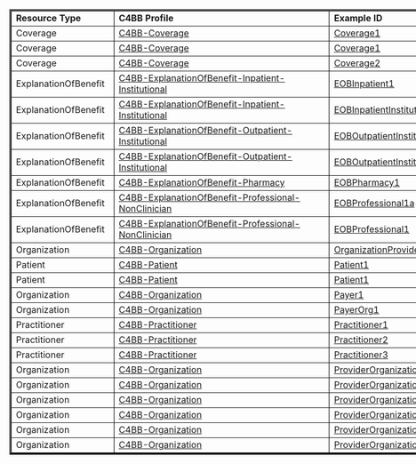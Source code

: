 <table style="border-color: black; width: 848px;" border="3">
<tbody>
<tr>
<td style="width: 169px;"><strong>Resource Type</strong></td>
<td style="width: 396px;"><strong>C4BB Profile</strong></td>
<td style="width: 257px;"><strong>Example ID</strong></td>
</tr>
<tr>
<td style="width: 169px;">Coverage</td>
<td style="width: 396px;"><a href="StructureDefinition-C4BB-Coverage.html">C4BB-Coverage</a></td>
<td style="width: 257px;"><a href="Coverage-Coverage1.html">Coverage1</a></td>
</tr>
<tr>
<td style="width: 169px;">Coverage</td>
<td style="width: 396px;"><a href="StructureDefinition-C4BB-Coverage.html">C4BB-Coverage</a></td>
<td style="width: 257px;"><a href="Coverage-Coverage1.html">Coverage1</a></td>
</tr>
<tr>
<td style="width: 169px;">Coverage</td>
<td style="width: 396px;"><a href="StructureDefinition-C4BB-Coverage.html">C4BB-Coverage</a></td>
<td style="width: 257px;"><a href="Coverage-Coverage2.html">Coverage2</a></td>
</tr>
<tr>
<td style="width: 169px;">ExplanationOfBenefit</td>
<td style="width: 396px;"><a href="StructureDefinition-C4BB-ExplanationOfBenefit-Inpatient-Institutional.html">C4BB-ExplanationOfBenefit-Inpatient-Institutional</a></td>
<td style="width: 257px;"><a href="ExplanationOfBenefit-EOBInpatient1.html">EOBInpatient1</a></td>
</tr>
<tr>
<td style="width: 169px;">ExplanationOfBenefit</td>
<td style="width: 396px;"><a href="StructureDefinition-C4BB-ExplanationOfBenefit-Inpatient-Institutional.html">C4BB-ExplanationOfBenefit-Inpatient-Institutional</a></td>
<td style="width: 257px;"><a href="ExplanationOfBenefit-EOBInpatientInstitutional1.html">EOBInpatientInstitutional1</a></td>
</tr>
<tr>
<td style="width: 169px;">ExplanationOfBenefit</td>
<td style="width: 396px;"><a href="StructureDefinition-C4BB-ExplanationOfBenefit-Outpatient-Institutional.html">C4BB-ExplanationOfBenefit-Outpatient-Institutional</a></td>
<td style="width: 257px;"><a href="ExplanationOfBenefit-EOBOutpatientInstitutional1.html">EOBOutpatientInstitutional1</a></td>
</tr>
<tr>
<td style="width: 169px;">ExplanationOfBenefit</td>
<td style="width: 396px;"><a href="StructureDefinition-C4BB-ExplanationOfBenefit-Outpatient-Institutional.html">C4BB-ExplanationOfBenefit-Outpatient-Institutional</a></td>
<td style="width: 257px;"><a href="ExplanationOfBenefit-EOBOutpatientInstitutional1.html">EOBOutpatientInstitutional1</a></td>
</tr>
<tr>
<td style="width: 169px;">ExplanationOfBenefit</td>
<td style="width: 396px;"><a href="StructureDefinition-C4BB-ExplanationOfBenefit-Pharmacy.html">C4BB-ExplanationOfBenefit-Pharmacy</a></td>
<td style="width: 257px;"><a href="ExplanationOfBenefit-EOBPharmacy1.html">EOBPharmacy1</a></td>
</tr>
<tr>
<td style="width: 169px;">ExplanationOfBenefit</td>
<td style="width: 396px;"><a href="StructureDefinition-C4BB-ExplanationOfBenefit-Professional-NonClinician.html">C4BB-ExplanationOfBenefit-Professional-NonClinician</a></td>
<td style="width: 257px;"><a href="ExplanationOfBenefit-EOBProfessional1a.html">EOBProfessional1a</a></td>
</tr>
<tr>
<td style="width: 169px;">ExplanationOfBenefit</td>
<td style="width: 396px;"><a href="StructureDefinition-C4BB-ExplanationOfBenefit-Professional-NonClinician.html">C4BB-ExplanationOfBenefit-Professional-NonClinician</a></td>
<td style="width: 257px;"><a href="ExplanationOfBenefit-EOBProfessional1.html">EOBProfessional1</a></td>
</tr>
<tr>
<td style="width: 169px;">Organization</td>
<td style="width: 396px;"><a href="StructureDefinition-C4BB-Organization.html">C4BB-Organization</a></td>
<td style="width: 257px;"><a href="Organization-OrganizationProvider1.html">OrganizationProvider1</a></td>
</tr>
<tr>
<td style="width: 169px;">Patient</td>
<td style="width: 396px;"><a href="StructureDefinition-C4BB-Patient.html">C4BB-Patient</a></td>
<td style="width: 257px;"><a href="Patient-Patient1.html">Patient1</a></td>
</tr>
<tr>
<td style="width: 169px;">Patient</td>
<td style="width: 396px;"><a href="StructureDefinition-C4BB-Patient.html">C4BB-Patient</a></td>
<td style="width: 257px;"><a href="Patient-Patient1.html">Patient1</a></td>
</tr>
<tr>
<td style="width: 169px;">Organization</td>
<td style="width: 396px;"><a href="StructureDefinition-C4BB-Organization.html">C4BB-Organization</a></td>
<td style="width: 257px;"><a href="Organization-Payer1.html">Payer1</a></td>
</tr>
<tr>
<td style="width: 169px;">Organization</td>
<td style="width: 396px;"><a href="StructureDefinition-C4BB-Organization.html">C4BB-Organization</a></td>
<td style="width: 257px;"><a href="Organization-PayerOrg1.html">PayerOrg1</a></td>
</tr>
<tr>
<td style="width: 169px;">Practitioner</td>
<td style="width: 396px;"><a href="StructureDefinition-C4BB-Practitioner.html">C4BB-Practitioner</a></td>
<td style="width: 257px;"><a href="Practitioner-Practitioner1.html">Practitioner1</a></td>
</tr>
<tr>
<td style="width: 169px;">Practitioner</td>
<td style="width: 396px;"><a href="StructureDefinition-C4BB-Practitioner.html">C4BB-Practitioner</a></td>
<td style="width: 257px;"><a href="Practitioner-Practitioner2.html">Practitioner2</a></td>
</tr>
<tr>
<td style="width: 169px;">Practitioner</td>
<td style="width: 396px;"><a href="StructureDefinition-C4BB-Practitioner.html">C4BB-Practitioner</a></td>
<td style="width: 257px;"><a href="Practitioner-Practitioner3.html">Practitioner3</a></td>
</tr>
<tr>
<td style="width: 169px;">Organization</td>
<td style="width: 396px;"><a href="StructureDefinition-C4BB-Organization.html">C4BB-Organization</a></td>
<td style="width: 257px;"><a href="Organization-ProviderOrganization1.html">ProviderOrganization1</a></td>
</tr>
<tr>
<td style="width: 169px;">Organization</td>
<td style="width: 396px;"><a href="StructureDefinition-C4BB-Organization.html">C4BB-Organization</a></td>
<td style="width: 257px;"><a href="Organization-ProviderOrganization2.html">ProviderOrganization2</a></td>
</tr>
<tr>
<td style="width: 169px;">Organization</td>
<td style="width: 396px;"><a href="StructureDefinition-C4BB-Organization.html">C4BB-Organization</a></td>
<td style="width: 257px;"><a href="Organization-ProviderOrganization3.html">ProviderOrganization3</a></td>
</tr>
<tr>
<td style="width: 169px;">Organization</td>
<td style="width: 396px;"><a href="StructureDefinition-C4BB-Organization.html">C4BB-Organization</a></td>
<td style="width: 257px;"><a href="Organization-ProviderOrganization4.html">ProviderOrganization4</a></td>
</tr>
<tr>
<td style="width: 169px;">Organization</td>
<td style="width: 396px;"><a href="StructureDefinition-C4BB-Organization.html">C4BB-Organization</a></td>
<td style="width: 257px;"><a href="Organization-ProviderOrganization5.html">ProviderOrganization5</a></td>
</tr>
<tr>
<td style="width: 169px;">Organization</td>
<td style="width: 396px;"><a href="StructureDefinition-C4BB-Organization.html">C4BB-Organization</a></td>
<td style="width: 257px;"><a href="Organization-ProviderOrganization6.html">ProviderOrganization6</a></td>
</tr>
</tbody>
</table>



